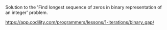 
Solution to the 'Find longest sequence of zeros in binary representation of an integer' problem.

https://app.codility.com/programmers/lessons/1-iterations/binary_gap/

